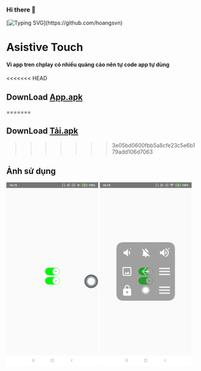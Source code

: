 ### Hi there 👋
[![Typing SVG](https://readme-typing-svg.herokuapp.com?font=Fira+Code&pause=1000&random=false&width=435&lines=Hi+everybody++!;My+name+is+Hoang;Nice+to+meet+you;Goodbye+!)](https://github.com/hoangsvn)
 
<!--
**hoangsvn/hoangsvn** is a ✨ _special_ ✨ repository because its `README.md` (this file) appears on your GitHub profile.

Here are some ideas to get you started:

- 🔭 I’m currently working on ...
- 🌱 I’m currently learning ...
- 👯 I’m looking to collaborate on ...
- 🤔 I’m looking for help with ...
- 💬 Ask me about ...
- 📫 How to reach me: ...
- 😄 Pronouns: ...
- ⚡ Fun fact: ...
-->



#  Asistive Touch
#### Vì app tren chplay có nhiều quảng cáo nên tự code app tự dùng 
<<<<<<< HEAD
## DownLoad  [App.apk](file/app-release.apk)
=======
## DownLoad [Tải.apk](file/assistivetouch.apk "download")

>>>>>>> 3e05bd0600fbb5a8cfe23c5e6b179add106d7063

## Ảnh sử dụng
<img src="ima/1.png" width="48%"> <img src="ima/2.png" width="48%">
